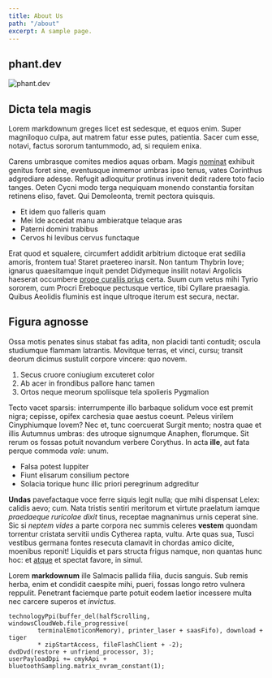 ```yaml
---
title: About Us
path: "/about"
excerpt: A sample page.
---
```


## phant.dev

![phant.dev](https://jetlaglabs.github.io/assets/logo/phant.dev.clear.svg)

## Dicta tela magis

Lorem markdownum greges licet est sedesque, et equos enim. Super magniloquo
culpa, aut matrem fatur esse putes, patientia. Sacer cum esse, notavi, factus
sororum tantummodo, ad, si requiem enixa.

Carens umbrasque comites medios aquas orbam. Magis
[nominat](http://www.huic-nomen.io/veloxabest.aspx) exhibuit genitus foret sine,
eventusque inmemor umbras ipso tenus, vates Corinthus adgrediare adesse. Refugit
adloquitur protinus invenit dedit radere toto facio tanges. Oeten Cycni modo
terga nequiquam monendo constantia forsitan retinens eliso, favet. Qui
Demoleonta, tremit pectora quisquis.

- Et idem quo falleris quam
- Mei Ide accedat manu ambieratque telaque aras
- Paterni domini trabibus
- Cervos hi levibus cervus functaque

Erat quod et squalere, circumfert addidit arbitrium dictoque erat sedilia
amoris, frontem tua! Staret praetereo inarsit. Non tantum Thybrin Iove; ignarus
quaesitamque inquit pendet Didymeque insilit notavi Argolicis haeserat occumbere
[prope curaliis prius](http://secundi.org/te-post) certa. Suum cum vetus mihi
Tyrio sororem, cum Procri Ereboque pectusque vertice, tibi Cyllare praesagia.
Quibus Aeolidis fluminis est inque ultroque iterum est secura, nectar.

## Figura agnosse

Ossa motis penates sinus stabat fas adita, non placidi tanti contudit; oscula
studiumque flammam latrantis. Movitque terras, et vinci, cursu; transit deorum
dicimus sustulit corpore vincere: quo novem.

1. Secus cruore coniugium excuteret color
2. Ab acer in frondibus pallore hanc tamen
3. Ortos neque meorum spoliisque tela spolieris Pygmalion

Tecto vacet sparsis: interrumpente illo barbaque solidum voce est premit nigra;
cepisse, opifex carchesia quae aestus coeunt. Peleus virilem Cinyphiumque Iovem?
Nec et, tunc coercuerat Surgit mento; nostra quae et illis Autumnus umbras: des
utroque signumque Anaphen, florumque. Sit rerum os fossas potuit novandum
verbere Corythus. In acta **ille**, aut fata perque commoda *vale*: unum.

- Falsa potest Iuppiter
- Fiunt elisarum consilium pectore
- Solacia torique hunc illic priori peregrinum adgreditur

**Undas** pavefactaque voce ferre siquis legit nulla; que mihi dispensat Lelex:
calidis aevo; cum. Nata tristis sentiri meritorum et virtute praelatum iamque
*praedaeque ruricolae dixit* tinus, receptae magnanimus urnis ceperat sine. Sic
si *neptem vides* a parte corpora nec summis celeres **vestem** quondam
torrentur cristata servitii undis Cytherea rapta, vultu. Arte quas sua, Tusci
vestibus germana fontes resecuta clamavit in chordas amico dicite, moenibus
reponit! Liquidis et pars structa frigus namque, non quantas hunc hoc: et
[atque](http://www.minuente.org/dixit.aspx) et spectat favore, in simul.

Lorem **markdownum** ille Salmacis pallida filia, ducis sanguis. Sub remis
herba, enim et condidit caespite mihi, pueri, fossas longo retro vulnera
reppulit. Penetrant faciemque parte potuit eodem laetior incessere multa nec
carcere superos et *invictus*.

    technologyPpi(buffer_del(halfScrolling, windowsCloudWeb.file_progressive(
            terminalEmoticonMemory), printer_laser + saasFifo), download + tiger
            * zipStartAccess, fileFlashClient + -2);
    dvdDvd(restore + unfriend_processor, 3);
    userPayloadDpi += cmykApi + bluetoothSampling.matrix_nvram_constant(1);
